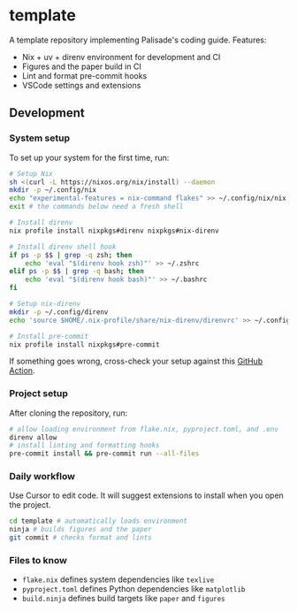 # template

A template repository implementing Palisade's coding guide. Features:

- Nix + uv + direnv environment for development and CI
- Figures and the paper build in CI
- Lint and format pre-commit hooks
- VSCode settings and extensions

## Development

### System setup

To set up your system for the first time, run:

```bash
# Setup Nix
sh <(curl -L https://nixos.org/nix/install) --daemon
mkdir -p ~/.config/nix
echo "experimental-features = nix-command flakes" >> ~/.config/nix/nix.conf
exit # the commands below need a fresh shell

# Install direnv
nix profile install nixpkgs#direnv nixpkgs#nix-direnv

# Install direnv shell hook
if ps -p $$ | grep -q zsh; then
    echo 'eval "$(direnv hook zsh)"' >> ~/.zshrc
elif ps -p $$ | grep -q bash; then
    echo 'eval "$(direnv hook bash)"' >> ~/.bashrc
fi

# Setup nix-direnv
mkdir -p ~/.config/direnv
echo 'source $HOME/.nix-profile/share/nix-direnv/direnvrc' >> ~/.config/direnv/direnvrc

# Install pre-commit
nix profile install nixpkgs#pre-commit
```

If something goes wrong, cross-check your setup against this [GitHub Action](.github/workflows/setup-toolchain.yml).

### Project setup

After cloning the repository, run:

```bash
# allow loading environment from flake.nix, pyproject.toml, and .env
direnv allow
# install linting and formatting hooks
pre-commit install && pre-commit run --all-files
```

### Daily workflow

Use Cursor to edit code. It will suggest extensions to install when you open the project.

```bash
cd template # automatically loads environment
ninja # builds figures and the paper
git commit # checks format and lints
```

### Files to know

- `flake.nix` defines system dependencies like `texlive`
- `pyproject.toml` defines Python dependencies like `matplotlib`
- `build.ninja` defines build targets like `paper` and `figures`
